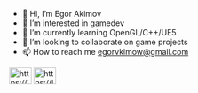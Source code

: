 - 👋 Hi, I’m Egor Akimov
- 👀 I’m interested in gamedev
- 🌱 I’m currently learning OpenGL/C++/UE5
- 💞️ I’m looking to collaborate on game projects
- 📫 How to reach me egorvkimow@gmail.com

<p align="left">
<a href="https://linkedin.com/in/https://www.linkedin.com/in/egorakimov/" target="blank"><img align="center" src="https://raw.githubusercontent.com/rahuldkjain/github-profile-readme-generator/master/src/images/icons/Social/linked-in-alt.svg" alt="https://www.linkedin.com/in/egorakimov/" height="30" width="40" /></a>
<a href="https://www.leetcode.com/https://leetcode.com/vkimow/" target="blank"><img align="center" src="https://raw.githubusercontent.com/rahuldkjain/github-profile-readme-generator/master/src/images/icons/Social/leet-code.svg" alt="https://leetcode.com/vkimow/" height="30" width="40" /></a>
</p>

<!---
vkimow/vkimow is a ✨ special ✨ repository because its `README.md` (this file) appears on your GitHub profile.
You can click the Preview link to take a look at your changes.
--->
